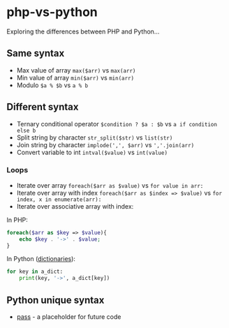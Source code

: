 # php-vs-python

Exploring the differences between PHP and Python…

## Same syntax

* Max value of array `max($arr)` vs `max(arr)`
* Min value of array `min($arr)` vs `min(arr)`
* Modulo `$a % $b` vs `a % b`

## Different syntax

* Ternary conditional operator `$condition ? $a : $b` vs `a if condition else b`
* Split string by character `str_split($str)` vs `list(str)`
* Join string by character `implode(',', $arr)` vs `','.join(arr)`
* Convert variable to int `intval($value)` vs `int(value)`

### Loops

* Iterate over array `foreach($arr as $value)` vs `for value in arr:`
* Iterate over array with index `foreach($arr as $index => $value)` vs `for index, x in enumerate(arr):`
* Iterate over associative array with index:
 
In PHP: 
```php
foreach($arr as $key => $value){
    echo $key . '->' . $value;
}
```

In Python ([dictionaries](https://www.w3schools.com/python/python_dictionaries.asp)): 
```py
for key in a_dict:
    print(key, '->', a_dict[key])
```

## Python unique syntax

* [pass](https://www.w3schools.com/python/ref_keyword_pass.asp) - a placeholder for future code
